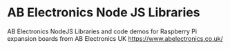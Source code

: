 # AB Electronics Node JS Libraries
AB Electronics NodeJS Libraries and code demos for Raspberry Pi expansion boards from AB Electronics UK 
https://www.abelectronics.co.uk/
